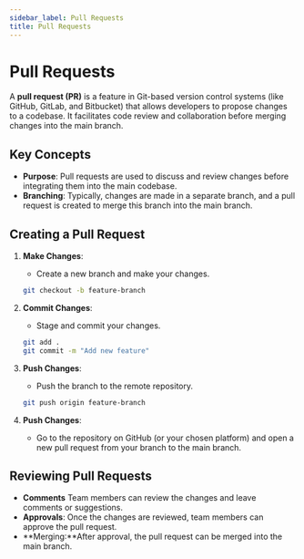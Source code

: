 ```yaml
---
sidebar_label: Pull Requests
title: Pull Requests
---
```


# Pull Requests

A **pull request (PR)** is a feature in Git-based version control systems (like GitHub, GitLab, and Bitbucket) that allows developers to propose changes to a codebase. It facilitates code review and collaboration before merging changes into the main branch.

## Key Concepts

- **Purpose**: Pull requests are used to discuss and review changes before integrating them into the main codebase.
- **Branching**: Typically, changes are made in a separate branch, and a pull request is created to merge this branch into the main branch.

## Creating a Pull Request

1. **Make Changes**:

   - Create a new branch and make your changes.

   ```bash
   git checkout -b feature-branch
   ```

2. **Commit Changes**:

   - Stage and commit your changes.

   ```bash
   git add .
   git commit -m "Add new feature"
   ```

3. **Push Changes**:

   - Push the branch to the remote repository.

   ```bash
   git push origin feature-branch
   ```

4. **Push Changes**:
   - Go to the repository on GitHub (or your chosen platform) and open a new pull request from your branch to the main branch.

## Reviewing Pull Requests

- **Comments** Team members can review the changes and leave comments or suggestions.
- **Approvals**: Once the changes are reviewed, team members can approve the pull request.
- **Merging:**After approval, the pull request can be merged into the main branch.
